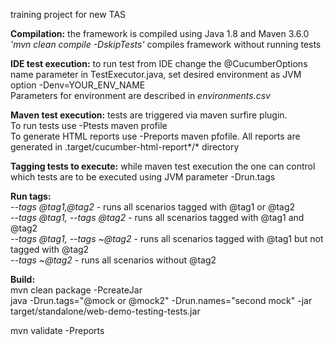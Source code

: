 training project for new TAS 

**Compilation:** the framework is compiled using Java 1.8 and Maven 3.6.0 <br/>
_'mvn clean compile -DskipTests'_ compiles framework without running tests

**IDE test execution:** to run test from IDE change the @CucumberOptions name parameter in TestExecutor.java, set desired environment as JVM option -Denv=YOUR_ENV_NAME <br/>
Parameters for environment are described in _environments.csv_ <br/>

**Maven test execution:** tests are triggered via maven surfire plugin. <br/>
To run tests use -Ptests maven profile <br/>
To generate HTML reports use -Preports maven pfofile. All reports are generated in .target/cucumber-html-report*/* directory <br/>

**Tagging tests to execute:** while maven test execution the one can control which tests are to be executed using JVM parameter -Drun.tags <br/>

**Run tags:** <br/>
 _--tags @tag1,@tag2_ - runs all scenarios tagged with @tag1 or @tag2 <br/>
 _--tags @tag1, --tags @tag2_ - runs all scenarios tagged with @tag1 and @tag2 <br/>
 _--tags @tag1, --tags ~@tag2_ - runs all scenarios tagged with @tag1 but not tagged with @tag2 <br/>
 _--tags ~@tag2_ - runs all scenarios without @tag2 <br/>
 
 **Build:** <br/>
 mvn clean package -PcreateJar <br/>
 java -Drun.tags="@mock or @mock2" -Drun.names="second mock" -jar target/standalone/web-demo-testing-tests.jar <br/>

 mvn validate -Preports
